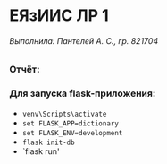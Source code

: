 # ЕЯзИИС ЛР 1
###### Выполнила: Пантелей А. С., гр. 821704

### Отчёт:


### Для запуска flask-приложения:
-  `venv\Scripts\activate`
-  `set FLASK_APP=dictionary`
-  `set FLASK_ENV=development`
-  `flask init-db`
-  `flask run'
